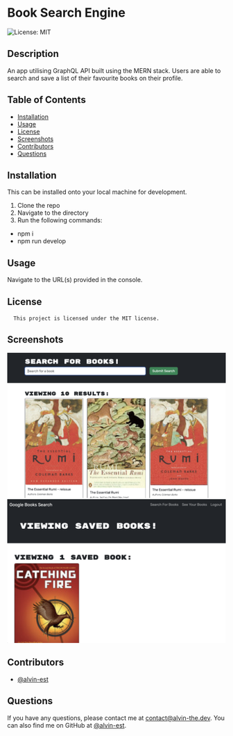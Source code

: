 # Book Search Engine
![License: MIT](https://img.shields.io/badge/License-MIT-yellow.svg)
## Description
An app utilising GraphQL API built using the MERN stack. Users are able to search and save a list of their favourite books on their profile.
## Table of Contents
- [Installation](#installation)
- [Usage](#usage)
- [License](#license)
- [Screenshots](#screenshots)
- [Contributors](#Contributors)
- [Questions](#questions)
## Installation
This can be installed onto your local machine for development.
1. Clone the repo
2. Navigate to the directory
3. Run the following commands:
- npm i
- npm run develop
## Usage
Navigate to the URL(s) provided in the console.
## License
      This project is licensed under the MIT license.
## Screenshots
![Screenshot 1](./misc/screenshot1.png)
![Screenshot 2](./misc/screenshot2.png)
## Contributors
 - [@alvin-est](https://github.com/alvin-est)
## Questions
If you have any questions, please contact me at [contact@alvin-the.dev](mailto:contact@alvin-the.dev). You can also find me on GitHub at [@alvin-est](https://github.com/alvin-est).  
